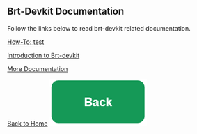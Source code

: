## Brt-Devkit Documentation 
Follow the links below to read brt-devkit related documentation. 


[How-To: test](https://docs.google.com/document/d/e/2PACX-1vRFQihzdIe8owGAU54PKGyrBjGz6Na02eVFuzef2BM4SCARsGQC1FFEeSBSFGQrYPUwViWaVhPFa70d/pub)

[Introduction to Brt-devkit](https://docs.google.com/document/d/e/2PACX-1vSgMmUIS26ErqYcVui1jRHiQyRQUhkCVgRcwFDx4X33mbJYBY773SNjd86EGVRPIQWbmjGBTkIg1dHL/pub) 

[More Documentation](link)


[Back to Home](index.md)
[![Back](backbutton.png)](/index.md)
